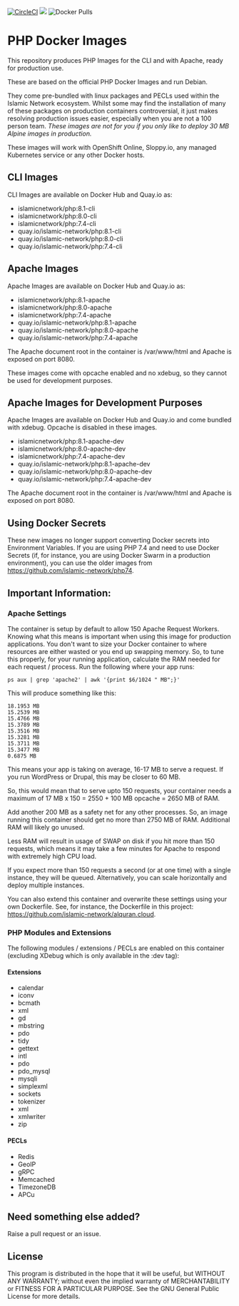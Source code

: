 [![CircleCI](https://circleci.com/gh/islamic-network/php.svg?style=shield)](https://circleci.com/gh/islamic-network/php)
[![](https://img.shields.io/github/license/islamic-network/php.svg)](https://github.com/islamic-network/php/blob/master/LICENSE.txt)
![Docker Pulls](https://img.shields.io/docker/pulls/islamicnetwork/php)

# PHP Docker Images 

This repository produces PHP Images for the CLI and with Apache, ready for production use.

These are based on the official PHP Docker Images and run Debian.

They come pre-bundled with linux packages and PECLs used within the Islamic Network ecosystem. Whilst some may find the installation of many of these
packages on production containers controversial, it just makes resolving production issues easier, especially when you are not a 100 person team.
*These images are not for you if you only like to deploy 30 MB Alpine images in production.*

These images will work with OpenShift Online, Sloppy.io, any managed Kubernetes service or any other Docker hosts. 

## CLI Images
CLI Images are available on Docker Hub and Quay.io as:

* islamicnetwork/php:8.1-cli
* islamicnetwork/php:8.0-cli
* islamicnetwork/php:7.4-cli
* quay.io/islamic-network/php:8.1-cli
* quay.io/islamic-network/php:8.0-cli
* quay.io/islamic-network/php:7.4-cli


## Apache Images
Apache Images are available on Docker Hub and Quay.io as:

* islamicnetwork/php:8.1-apache
* islamicnetwork/php:8.0-apache
* islamicnetwork/php:7.4-apache
* quay.io/islamic-network/php:8.1-apache
* quay.io/islamic-network/php:8.0-apache
* quay.io/islamic-network/php:7.4-apache

The Apache document root in the container is /var/www/html and Apache is exposed on port 8080.

These images come with opcache enabled and no xdebug, so they cannot be used for development purposes.

## Apache Images for Development Purposes
Apache Images are available on Docker Hub and Quay.io and come bundled with xdebug. Opcache is disabled in these images.

* islamicnetwork/php:8.1-apache-dev
* islamicnetwork/php:8.0-apache-dev
* islamicnetwork/php:7.4-apache-dev
* quay.io/islamic-network/php:8.1-apache-dev
* quay.io/islamic-network/php:8.0-apache-dev
* quay.io/islamic-network/php:7.4-apache-dev

The Apache document root in the container is /var/www/html and Apache is exposed on port 8080.


## Using Docker Secrets
These new images no longer support converting Docker secrets into Environment Variables. If you are using PHP 7.4 and need to use Docker Secrets (if,
for instance, you are using Docker Swarm in a production environment), you can use the older images from https://github.com/islamic-network/php74.

## Important Information:

### Apache Settings

The container is setup by default to allow 150 Apache Request Workers. Knowing what this means is important when using this image for production applications.
You don't want to size your Docker container to where resources are either wasted or you end up swapping memory.
So, to tune this properly, for your running application, calculate the RAM needed for each request / process. Run the following where your app runs:
```
ps aux | grep 'apache2' | awk '{print $6/1024 " MB";}'
```

This will produce something like this:
```
18.1953 MB
15.2539 MB
15.4766 MB
15.3789 MB
15.3516 MB
15.3281 MB
15.3711 MB
15.3477 MB
0.6875 MB
```

This means your app is taking on average, 16-17 MB to serve a request. If you run WordPress or Drupal, this may be closer to 60 MB.

So, this would mean that to serve upto 150 requests, your container needs a maximum of 17 MB x 150 = 2550 + 100 MB opcache = 2650 MB of RAM.

Add another 200 MB as a safety net for any other processes. So, an image running this container should get no more than 2750 MB of RAM. Additional RAM will likely go unused.

Less RAM will result in usage of SWAP on disk if you hit more than 150 requests, which means it may take a few minutes for Apache to respond with extremely high CPU load.

If you expect more than 150 requests a second (or at one time) with a single instance, they will be queued. Alternatively, you can scale horizontally and deploy multiple instances.

You can also extend this container and overwrite these settings using your own Dockerfile. See, for instance, the Dockerfile in this project: https://github.com/islamic-network/alquran.cloud.

### PHP Modules and Extensions
 
The following modules / extensions / PECLs are enabled on this container (excluding XDebug which is only available in the :dev tag):

#### Extensions
* calendar
* iconv 
* bcmath 
* xml 
* gd 
* mbstring 
* pdo 
* tidy 
* gettext 
* intl 
* pdo 
* pdo_mysql 
* mysqli 
* simplexml 
* sockets
* tokenizer 
* xml 
* xmlwriter 
* zip

#### PECLs
* Redis
* GeoIP
* gRPC
* Memcached
* TimezoneDB
* APCu

## Need something else added?

Raise a pull request or an issue. 

## License
This program is distributed in the hope that it will be useful, but WITHOUT ANY WARRANTY; without even the implied warranty of
MERCHANTABILITY or FITNESS FOR A PARTICULAR PURPOSE. See the GNU General Public License for more details.
```


